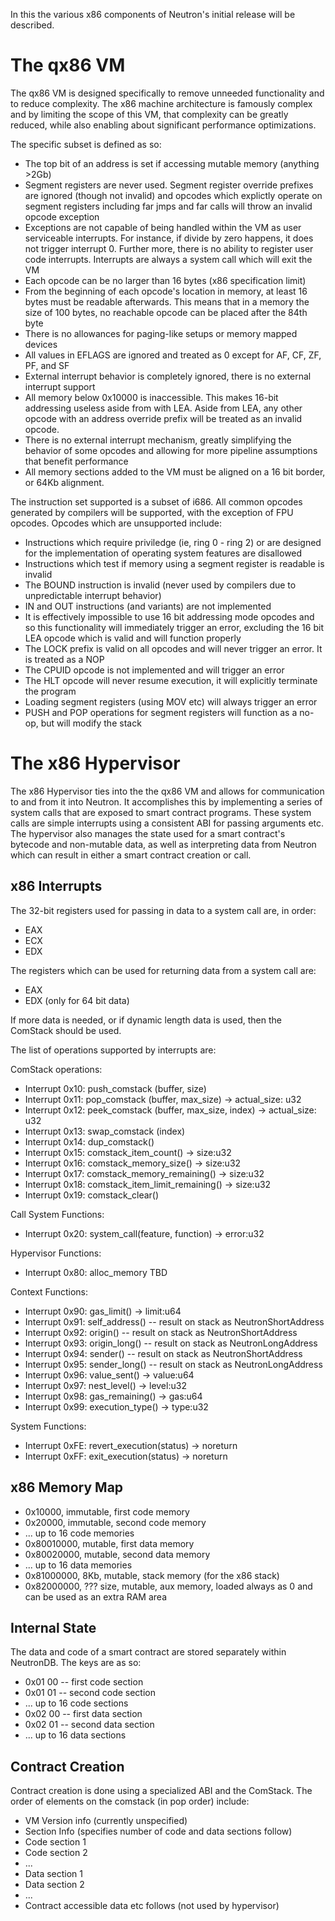 In this the various x86 components of Neutron's initial release will be described.

# The qx86 VM

The qx86 VM is designed specifically to remove unneeded functionality and to reduce complexity. The x86 machine architecture is famously complex and by limiting the scope of this VM, that complexity can be greatly reduced, while also enabling about significant performance optimizations. 

The specific subset is defined as so:

* The top bit of an address is set if accessing mutable memory (anything >2Gb)
* Segment registers are never used. Segment register override prefixes are ignored (though not invalid) and opcodes which explictly operate on segment registers including far jmps and far calls will throw an invalid opcode exception
* Exceptions are not capable of being handled within the VM as user serviceable interrupts. For instance, if divide by zero happens, it does not trigger interrupt 0. Further more, there is no ability to register user code interrupts. Interrupts are always a system call which will exit the VM
* Each opcode can be no larger than 16 bytes (x86 specification limit)
* From the beginning of each opcode's location in memory, at least 16 bytes must be readable afterwards. This means that in a memory the size of 100 bytes, no reachable opcode can be placed after the 84th byte
* There is no allowances for paging-like setups or memory mapped devices
* All values in EFLAGS are ignored and treated as 0 except for AF, CF, ZF, PF, and SF
* External interrupt behavior is completely ignored, there is no external interrupt support
* All memory below 0x10000 is inaccessible. This makes 16-bit addressing useless aside from with LEA. Aside from LEA, any other opcode with an address override prefix will be treated as an invalid opcode.
* There is no external interrupt mechanism, greatly simplifying the behavior of some opcodes and allowing for more pipeline assumptions that benefit performance
* All memory sections added to the VM must be aligned on a 16 bit border, or 64Kb alignment. 

The instruction set supported is a subset of i686. All common opcodes generated by compilers will be supported, with the exception of FPU opcodes. Opcodes which are unsupported include:

* Instructions which require priviledge (ie, ring 0 - ring 2) or are designed for the implementation of operating system features are disallowed
* Instructions which test if memory using a segment register is readable is invalid
* The BOUND instruction is invalid (never used by compilers due to unpredictable interrupt behavior)
* IN and OUT instructions (and variants) are not implemented
* It is effectively impossible to use 16 bit addressing mode opcodes and so this functionality will immediately trigger an error, excluding the 16 bit LEA opcode which is valid and will function properly
* The LOCK prefix is valid on all opcodes and will never trigger an error. It is treated as a NOP
* The CPUID opcode is not implemented and will trigger an error
* The HLT opcode will never resume execution, it will explicitly terminate the program
* Loading segment registers (using MOV etc) will always trigger an error
* PUSH and POP operations for segment registers will function as a no-op, but will modify the stack

# The x86 Hypervisor

The x86 Hypervisor ties into the the qx86 VM and allows for communication to and from it into Neutron. It accomplishes this by implementing a series of system calls that are exposed to smart contract programs. These system calls are simple interrupts using a consistent ABI for passing arguments etc. The hypervisor also manages the state used for a smart contract's bytecode and non-mutable data, as well as interpreting data from Neutron which can result in either a smart contract creation or call. 

## x86 Interrupts

The 32-bit registers used for passing in data to a system call are, in order:

* EAX
* ECX
* EDX

The registers which can be used for returning data from a system call are:

* EAX
* EDX (only for 64 bit data)

If more data is needed, or if dynamic length data is used, then the ComStack should be used. 

The list of operations supported by interrupts are:

ComStack operations:

* Interrupt 0x10: push_comstack (buffer, size)
* Interrupt 0x11: pop_comstack (buffer, max_size) -> actual_size: u32
* Interrupt 0x12: peek_comstack (buffer, max_size, index) -> actual_size: u32
* Interrupt 0x13: swap_comstack (index)
* Interrupt 0x14: dup_comstack()
* Interrupt 0x15: comstack_item_count() -> size:u32
* Interrupt 0x16: comstack_memory_size() -> size:u32
* Interrupt 0x17: comstack_memory_remaining() -> size:u32
* Interrupt 0x18: comstack_item_limit_remaining() -> size:u32
* Interrupt 0x19: comstack_clear()

Call System Functions:

* Interrupt 0x20: system_call(feature, function) -> error:u32

Hypervisor Functions:

* Interrupt 0x80: alloc_memory TBD

Context Functions:

* Interrupt 0x90: gas_limit() -> limit:u64
* Interrupt 0x91: self_address() -- result on stack as NeutronShortAddress
* Interrupt 0x92: origin() -- result on stack as NeutronShortAddress
* Interrupt 0x93: origin_long() -- result on stack as NeutronLongAddress
* Interrupt 0x94: sender() -- result on stack as NeutronShortAddress
* Interrupt 0x95: sender_long() -- result on stack as NeutronLongAddress
* Interrupt 0x96: value_sent() -> value:u64
* Interrupt 0x97: nest_level() -> level:u32
* Interrupt 0x98: gas_remaining() -> gas:u64
* Interrupt 0x99: execution_type() -> type:u32

System Functions:

* Interrupt 0xFE: revert_execution(status) -> noreturn
* Interrupt 0xFF: exit_execution(status) -> noreturn

## x86 Memory Map

* 0x10000, immutable, first code memory
* 0x20000, immutable, second code memory
* ... up to 16 code memories
* 0x80010000, mutable, first data memory
* 0x80020000, mutable, second data memory
* ... up to 16 data memories
* 0x81000000, 8Kb, mutable, stack memory (for the x86 stack)
* 0x82000000, ??? size, mutable, aux memory, loaded always as 0 and can be used as an extra RAM area

## Internal State

The data and code of a smart contract are stored separately within NeutronDB. The keys are as so:

* 0x01 00 -- first code section
* 0x01 01 -- second code section
* ... up to 16 code sections
* 0x02 00 -- first data section
* 0x02 01 -- second data section
* ... up to 16 data sections

## Contract Creation

Contract creation is done using a specialized ABI and the ComStack. The order of elements on the comstack (in pop order) include:

* VM Version info (currently unspecified)
* Section Info (specifies number of code and data sections follow)
* Code section 1
* Code section 2
* ...
* Data section 1
* Data section 2
* ...
* Contract accessible data etc follows (not used by hypervisor)







